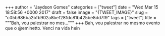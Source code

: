 
+++
author = "Jaydson Gomes"
categories = ["tweet"]
date = "Wed Mar 15 18:58:56 +0000 2017"
draft = false
image = "{TWEET_IMAGE}"
slug = "c05b986ba2bfb902a8bef281dc81b425be8dd7f9"
tags = ["tweet"]
title = """Bah, vou palestrar no mes..."""
+++
Bah, vou palestrar no mesmo evento que o @eminetto. Venci na vida hein
